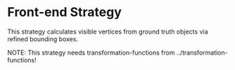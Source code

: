 # Front-end Strategy

This strategy calculates visible vertices from ground truth objects via refined bounding boxes.

NOTE:
This strategy needs transformation-functions from ../transformation-functions!